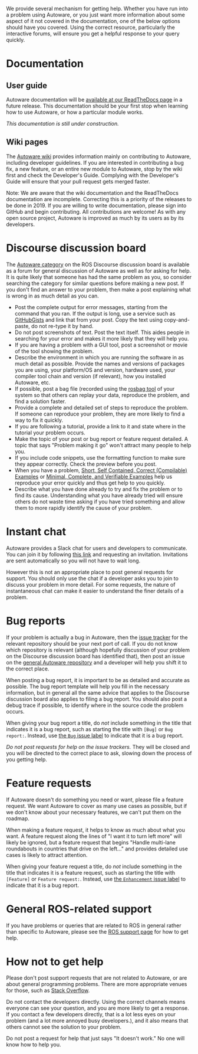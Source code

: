 We provide several mechanism for getting help.
Whether you have run into a problem using Autoware, or you just want more information about some aspect of it not covered in the documentation, one of the below options should have you covered.
Using the correct resource, particularly the interactive forums, will ensure you get a helpful response to your query quickly.

# Documentation

## User guide

Autoware documentation will be [available at our ReadTheDocs page](https://autoware.readthedocs.io/en/stable/) in a future release.
This documentation should be your first stop when learning how to use Autoware, or how a particular module works.

*This documentation is still under construction.*

## Wiki pages

The [Autoware wiki](https://github.com/CPFL/Autoware/wiki) provides information mainly on contributing to Autoware, including developer guidelines.
If you are interested in contributing a bug fix, a new feature, or an entire new module to Autoware, stop by the wiki first and check the Developer's Guide.
Complying with the Developer's Guide will ensure that your pull request gets merged faster.

Note: We are aware that the wiki documentation and the ReadTheDocs documentation are incomplete.
Correcting this is a priority of the releases to be done in 2019.
If you are willing to write documentation, please sign into GitHub and begin contributing.
All contributions are welcome!
As with any open source project, Autoware is improved as much by its users as by its developers.


# Discourse discussion board

The [Autoware category](https://discourse.ros.org/c/autoware) on the ROS Discourse discussion board is available as a forum for general discussion of Autoware as well as for asking for help.
It is quite likely that someone has had the same problem as you, so consider searching the category for similar questions before making a new post.
If you don't find an answer to your problem, then make a post explaining what is wrong in as much detail as you can.

- Post the complete output for error messages, starting from the command that you ran.
  If the output is long, use a service such as [GitHubGists](https://gist.github.com/) and link that from your post.
  Copy the text using copy-and-paste, do not re-type it by hand.
- Do not post screenshots of text.
  Post the text itself.
  This aides people in searching for your error and makes it more likely that they will help you.
- If you are having a problem with a GUI tool, post a screenshot or movie of the tool showing the problem.
- Describe the environment in which you are running the software in as much detail as possible.
  Provide the names and versions of packages you are using, your platform/OS and version, hardware used, your compiler tool chain and version (if relevant), how you installed Autoware, etc.
- If possible, post a bag file (recorded using the [rosbag tool](http://wiki.ros.org/rosbag) of your system so that others can replay your data, reproduce the problem, and find a solution faster.
- Provide a complete and detailed set of steps to reproduce the problem.
  If someone can reproduce your problem, they are more likely to find a way to fix it quickly.
- If you are following a tutorial, provide a link to it and state where in the tutorial your problem occurs.
- Make the topic of your post or bug report or feature request detailed.
  A topic that says "Problem making it go" won't attract many people to help you.
- If you include code snippets, use the formatting function to make sure they appear correctly.
  Check the preview before you post.
- When you have a problem, [Short, Self Contained, Correct (Compilable) Examples](http://sscce.org/) or [Minimal, Complete, and Verifiable Examples](https://stackoverflow.com/help/mcve) help us reproduce your error quickly and thus get help to you quickly.
- Describe what you have done already to try and fix the problem or to find its cause.
  Understanding what you have already tried will ensure others do not waste time asking if you have tried something and allow them to more rapidly identify the cause of your problem.


# Instant chat

Autoware provides a Slack chat for users and developers to communicate.
You can join it by following [this link](https://autoware.herokuapp.com/) and requesting an invitation.
Invitations are sent automatically so you will not have to wait long.

However this is not an appropriate place to post general requests for support.
You should only use the chat if a developer asks you to join to discuss your problem in more detail.
For some requests, the nature of instantaneous chat can make it easier to understand the finer details of a problem.


# Bug reports

If your problem is actually a bug in Autoware, then the [issue tracker](https://github.com/cpfl) for the relevant repository should be your next port of call.
If you do not know which repository is relevant (although hopefully discussion of your problem on the Discourse discussion board has identified that), then post an issue on the [general Autoware repository](https://github.com/CPFL/Autoware) and a developer will help you shift it to the correct place.

When posting a bug report, it is important to be as detailed and accurate as possible.
The bug report template will help you fill in the necessary information, but in general all the same advice that applies to the Discourse discussion board also applies to filing a bug report.
You should also post a debug trace if possible, to identify where in the source code the problem occurs.

When giving your bug report a title, do *not* include something in the title that indicates it is a bug report, such as starting the title with `[Bug]` or `Bug report:`.
Instead, use [the `Bug` issue label](https://github.com/CPFL/Autoware/wiki/Contributing-to-Autoware.AI#issue-labels) to indicate that it is a bug report.

*Do not post requests for help on the issue trackers.*
They will be closed and you will be directed to the correct place to ask, slowing down the process of you getting help.


# Feature requests

If Autoware doesn't do something you need or want, please file a feature request.
We want Autoware to cover as many use cases as possible, but if we don't know about your necessary features, we can't put them on the roadmap.

When making a feature request, it helps to know as much about what you want.
A feature request along the lines of "I want it to turn left more" will likely be ignored, but a feature request that begins "Handle multi-lane roundabouts in countries that drive on the left..." and provides detailed use cases is likely to attract attention.

When giving your feature request a title, do *not* include something in the title that indicates it is a feature request, such as starting the title with `[Feature]` or `Feature request:`.
Instead, use [the `Enhancement` issue label](https://github.com/CPFL/Autoware/wiki/Contributing-to-Autoware.AI#issue-labels) to indicate that it is a bug report.


# General ROS-related support

If you have problems or queries that are related to ROS in general rather than specific to Autoware, please see the [ROS support page](http://www.ros.org/support/) for how to get help.


# How not to get help

Please don't post support requests that are not related to Autoware, or are about general programming problems.
There are more appropriate venues for those, such as [Stack Overflow](https://stackoverflow.com/).

Do not contact the developers directly.
Using the correct channels means everyone can see your question, and you are more likely to get a response.
If you contact a few developers directly, that is a lot less eyes on your problem (and a lot more annoyed busy developers.), and it also means that others cannot see the solution to your problem.

Do not post a request for help that just says "It doesn't work."
No one will know how to help you.